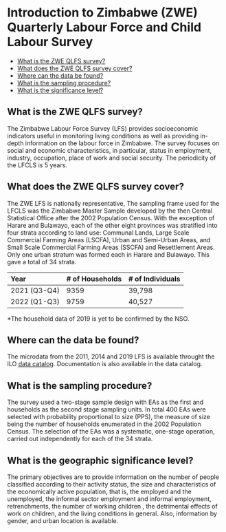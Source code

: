 # Introduction to Zimbabwe (ZWE) Quarterly Labour Force and Child Labour Survey

- [What is the ZWE QLFS survey?](#what-is-the-zwe-qlfs-survey)
- [What does the ZWE QLFS survey cover?](#what-does-the-zwe-qlfs-survey-cover)
- [Where can the data be found?](#where-can-the-data-be-found)
- [What is the sampling procedure?](#what-is-the-sampling-procedure)
- [What is the significance level?](#what-is-the-geographic-significance-level)

## What is the ZWE QLFS survey?

The Zimbabwe Labour Force Survey (LFS)  provides socioeconomic indicators useful in monitoring living conditions as well as providing in-depth information on the labour force in Zimbabwe. The survey focuses on social and economic characteristics, in particular, status in employment, industry, occupation, place of work and social security. The periodicity of the LFCLS is 5 years.

## What does the ZWE QLFS survey cover?

The ZWE LFS is nationally representative, The sampling frame used for the LFCLS was the Zimbabwe Master Sample developed by the then Central Statistical Office after the 2002 Population Census. With the
exception of Harare and Bulawayo, each of the other eight provinces was stratified into four strata according to land use: Communal Lands, Large Scale Commercial Farming Areas (LSCFA), Urban and Semi-Urban Areas, and Small Scale Commercial Farming Areas (SSCFA) and Resettlement Areas. Only one urban stratum was formed each in Harare and Bulawayo. This gave a total of 34 strata.

| Year	| # of Households	| # of Individuals|
| :-------	| :--------		| :--------	|
| 2021 (Q3-Q4)	| 9359	| 39,798 |
| 2022 (Q1-Q3)	| 9759	| 40,527 |

*The household data of 2019 is yet to be confirmed by the NSO.

## Where can the data be found?

The microdata from the 2011, 2014 and 2019 LFS is available throught the ILO [data catalog](https://www.ilo.org/surveyLib/index.php/catalog/LFS/?page=1&country%5B%5D=200&ps=15&repo=LFS). Documentation is also available in the data catalog. 


## What is the sampling procedure?
The survey used a two-stage sample design with EAs as the first and households as the second stage sampling units. In total 400 EAs were selected with probability proportional to size (PPS), the measure
of size being the number of households enumerated in the 2002 Population Census. The selection of the EAs was a systematic, one-stage operation, carried out independently for each of the 34 strata.

## What is the geographic significance level?
The primary objectives are to provide information on the number of people classified according to their activity status, the size and characteristics of the economically active population, that is, the employed and the unemployed, the informal sector employment and informal employment, retrenchments, the number of working children , the detrimental effects of work on children, and the living conditions in general. Also, information by gender, and urban location is available.


